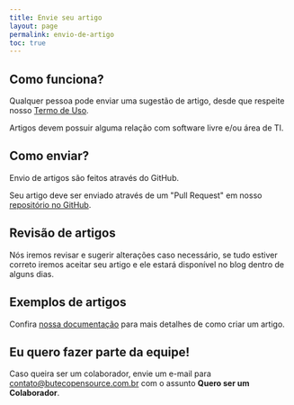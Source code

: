 ```yaml
---
title: Envie seu artigo
layout: page
permalink: envio-de-artigo
toc: true
---
```


## Como funciona?

Qualquer pessoa pode enviar uma sugestão de artigo, desde que respeite nosso [Termo de Uso](/termos-de-uso/).

Artigos devem possuir alguma relação com software livre e/ou área de TI.

## Como enviar?

Envio de artigos são feitos através do GitHub.

Seu artigo deve ser enviado através de um "Pull Request" em nosso [repositório no GitHub](https://github.com/ButecoOpenSource/butecoopensource.github.io).

## Revisão de artigos

Nós iremos revisar e sugerir alterações caso necessário, se tudo estiver correto iremos aceitar seu artigo e ele estará disponível no blog dentro de alguns dias.

## Exemplos de artigos

Confira [nossa documentação](https://github.com/ButecoOpenSource/butecoopensource.github.io/blob/master/docs/submissions.md) para mais detalhes de como criar um artigo.

## Eu quero fazer parte da equipe!

Caso queira ser um colaborador, envie um e-mail para [contato@butecopensource.com.br](mailto:contato@butecopensource.com.br) com o assunto **Quero ser um Colaborador**.
